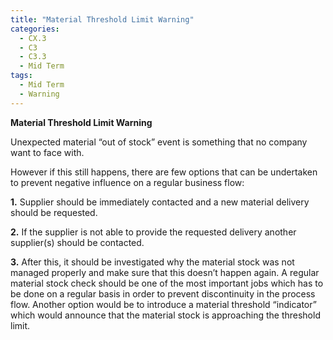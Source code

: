 ```yaml
---
title: "Material Threshold Limit Warning"
categories:
  - CX.3
  - C3
  - C3.3
  - Mid Term
tags:
  - Mid Term
  - Warning
---
```


**Material Threshold Limit Warning**

Unexpected material “out of stock” event is something that no company want to face with. 

However if this still happens, there are few options that can be undertaken to prevent negative influence on a regular business flow:

**1.** Supplier should be immediately contacted and a new material delivery should be requested.

**2.** If the supplier is not able to provide the requested delivery another supplier(s) should be contacted.

**3.** After this, it should be investigated why the material stock was not managed properly and make sure that this doesn’t happen again. A regular material stock check should be one of the most important jobs which has to be done on a regular basis in order to prevent discontinuity in the process flow. Another option would be to introduce a material threshold “indicator” which would announce that the material stock is approaching the threshold limit.
